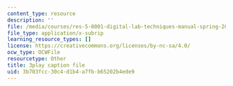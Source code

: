```yaml
---
content_type: resource
description: ''
file: /media/courses/res-5-0001-digital-lab-techniques-manual-spring-2007/3b703fcc30c4d1b4a7fbb65202b4ede9_ml58GCq078o.srt
file_type: application/x-subrip
learning_resource_types: []
license: https://creativecommons.org/licenses/by-nc-sa/4.0/
ocw_type: OCWFile
resourcetype: Other
title: 3play caption file
uid: 3b703fcc-30c4-d1b4-a7fb-b65202b4ede9
---
```

